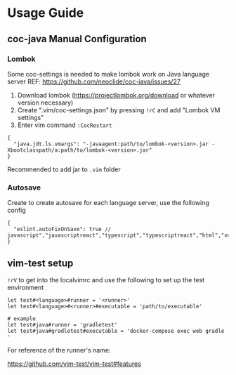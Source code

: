 # Usage Guide

## coc-java Manual Configuration

### Lombok

Some coc-settings is needed to make lombok work on Java language server
REF: https://github.com/neoclide/coc-java/issues/27

1. Download lombok (https://projectlombok.org/download or whatever version necessary)
2. Create ".vim/coc-settings.json" by pressing `!rC` and add "Lombok VM settings"
3. Enter vim command `:CocRestart`

```
{
  "java.jdt.ls.vmargs": "-javaagent:path/to/lombok-<version>.jar -Xbootclasspath/a:path/to/lombok-<version>.jar"
}
```

Recommended to add jar to `.vim` folder

### Autosave

Create to create autosave for each language server, use the following config

```
{
  "eslint.autoFixOnSave": true // javascript","javascriptreact","typescript","typescriptreact","html","vue","markdown""
}
```


## vim-test setup

`!rV` to get into the localvimrc and use the following to set up the test
environment

```
let test#<language>#runner = '<runner>'
let test#<language>#<runner>#executable = 'path/to/executable'

# example
let test#java#runner = 'gradletest'
let test#java#gradletest#executable = 'docker-compose exec web gradle '
```

For reference of the runner's name:

https://github.com/vim-test/vim-test#features
